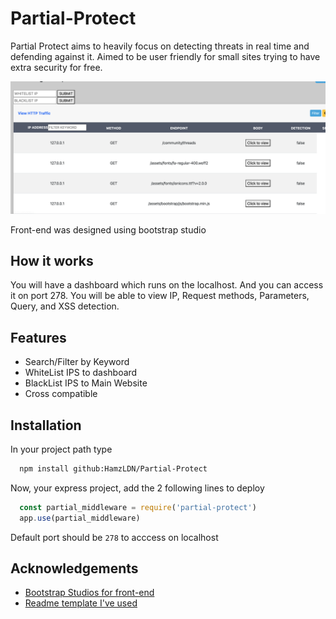 
# Partial-Protect

Partial Protect aims to heavily focus on detecting threats in real time and defending against it. Aimed to be user friendly for small sites trying to have extra security for free.

<img src="ReadmeImages/Dashboard.png" width="800" />

Front-end was designed using bootstrap studio
## How it works

You will have a dashboard which runs on the localhost. And you can access it on port 278. You will be able to view IP, Request methods, Parameters, Query, and XSS detection. 


## Features

- Search/Filter by Keyword
- WhiteList IPS to dashboard
- BlackList IPS to Main Website
- Cross compatible 


## Installation

In your project path type

```bash
  npm install github:HamzLDN/Partial-Protect
```

Now, your express project, add the 2 following lines to deploy
```js
  const partial_middleware = require('partial-protect')
  app.use(partial_middleware)
```

Default port should be `278` to acccess on localhost
## Acknowledgements

 - [Bootstrap Studios for front-end](bootstrapstudio.io)
 - [Readme template I've used](https://readme.so/editor)

